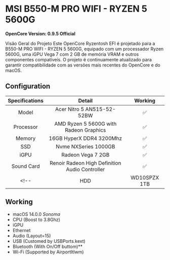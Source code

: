 # MSI B550-M PRO WIFI - RYZEN 5 5600G


**OpenCore Version: 0.9.5 Official**

Visão Geral do Projeto
Este OpenCore Ryzentosh EFI é projetado para a B550-M PRO WIFI - RYZEN 5 5600G, equipado com um processador Ryzen 5600G, uma iGPU Vega 7 com 2 GB de memória VRAM e outros componentes compatíveis. O projeto é continuamente atualizado para garantir compatibilidade com as versões mais recentes do OpenCore e do macOS.

## Configuration

| Specifications | Detail | Working |
| :------------: | :------: | :--------: |
| Model | Acer Nitro 5 AN515-52-52BW | ✅ |
| Processor | AMD Ryzen 5 5600G with Radeon Graphics | ✅ |
| Memory | 16GB HyperX DDR4 3200Mhz | ✅ |
| SSD | Nvme NXSeries 1000GB | ✅ |
| iGPU | Radeon Vega 7 2GB | ✅ |
| Sound Card | Renoir Radeon High Definition Audio Controller | ✅ |
<!-- | HDD | WD10SPZX 1TB | ✅ | -->

## Working

- macOS 14.0.0 *Sonoma*
- CPU (Boost to 3.8Ghz)
- iGPU
- Ethernet
- Audio (Layout=15)
- USB (Customed by USBPorts.kext)
- Bluetooth (With On/Off buttom)**
- Wi-Fi (Supported by AirportItlwm)

